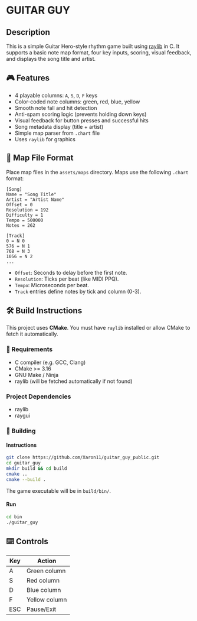 # GUITAR GUY

## Description

This is a simple Guitar Hero-style rhythm game built using [raylib](https://www.raylib.com/) in C. It supports a basic note map format, four key inputs, scoring, visual feedback, and displays the song title and artist.

## 🎮 Features

- 4 playable columns: `A`, `S`, `D`, `F` keys
- Color-coded note columns: green, red, blue, yellow
- Smooth note fall and hit detection
- Anti-spam scoring logic (prevents holding down keys)
- Visual feedback for button presses and successful hits
- Song metadata display (title + artist)
- Simple map parser from `.chart` file
- Uses `raylib` for graphics

## 📁 Map File Format
Place map files in the `assets/maps` directory. Maps use the following `.chart` format:

```
[Song]
Name = "Song Title"
Artist = "Artist Name"
Offset = 0
Resolution = 192
Difficulty = 1
Tempo = 500000
Notes = 262

[Track]
0 = N 0
576 = N 1
768 = N 3
1056 = N 2
...
```
- `Offset`: Seconds to delay before the first note.
- `Resolution`: Ticks per beat (like MIDI PPQ).
- `Tempo`: Microseconds per beat.
- `Track` entries define notes by tick and column (0-3).

## 🛠️ Build Instructions

This project uses **CMake**. You must have `raylib` installed or allow CMake to fetch it automatically.

### 🔧 Requirements

- C compiler (e.g. GCC, Clang)
- CMake >= 3.16
- GNU Make / Ninja
- raylib (will be fetched automatically if not found)

### Project Dependencies
- raylib
- raygui

### 🧱 Building

#### Instructions

```bash
git clone https://github.com/Xaron11/guitar_guy_public.git
cd guitar_guy
mkdir build && cd build
cmake ..
cmake --build .
```
The game executable will be in `build/bin/`.

#### Run
```bash
cd bin
./guitar_guy
```

## ⌨️ Controls
| Key | Action        |
| --- | ------------- |
| A   | Green column  |
| S   | Red column    |
| D   | Blue column   |
| F   | Yellow column |
| ESC | Pause/Exit    |

